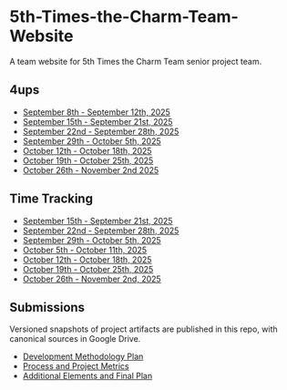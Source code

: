 # 5th-Times-the-Charm-Team-Website
A team website for  5th Times the Charm Team senior project team.

## 4ups
- [September 8th - September 12th, 2025](./4ups/9-8>>12)
- [September 15th - September 21st, 2025](./4ups/9-15>>21)
- [September 22nd - September 28th, 2025](./4ups/9-22>>28)
- [September 29th - October 5th, 2025](./4ups/9-29>>10-5)
- [October 12th - October 18th, 2025](./4ups/10-12>>10-18)
- [October 19th - October 25th, 2025](./4ups/10-19>>10-25)
- [October 26th - November 2nd 2025](./4ups/10-26>>11-2)

## Time Tracking
- [September 15th - September 21st, 2025](./time/9-15>>21)
- [September 22nd - September 28th, 2025](./time/9-22>>28)
- [September 29th - October 5th, 2025](./time/9-29>>10-5)
- [October 5th - October 11th, 2025](./time/10-5>>10-11)
- [October 12th - October 18th, 2025](./time/10-12>>10-18)
- [October 19th - October 25th, 2025](./time/10-19>>10-25)
- [October 26th - November 2nd, 2025](./time/10-26>>11-2)

## Submissions

Versioned snapshots of project artifacts are published in this repo, with canonical sources in Google Drive.

- [Development Methodology Plan](./submissions/development-methodology-plan.md)
- [Process and Project Metrics](./submissions/process-and-project-metrics.md)
- [Additional Elements and Final Plan](./submissions/additional-elements-and-final-plan.md)
